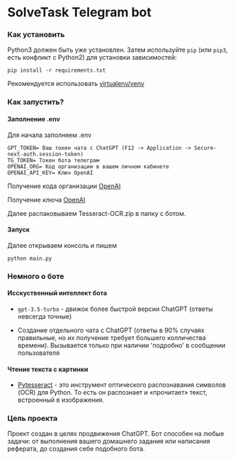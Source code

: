 # SolveTask Telegram bot
### Как установить
Python3 должен быть уже установлен. Затем используйте `pip` (или `pip3`, есть конфликт с Python2) для установки зависимостей:
```
pip install -r requirements.txt
```
Рекомендуется использовать [virtualenv/venv](https://docs.python.org/3/library/venv.html)

### Как запустить?
#### Заполнение .env
Для начала заполняем .env
```
GPT_TOKEN= Ваш токен чата с ChatGPT (F12 -> Application -> Secure-next-auth.session-token)
TG_TOKEN= Токен бота телеграм
OPENAI_ORG= Код организации в вашем личном кабинете 
OPENAI_API_KEY= Ключ OpenAI
```
Получение кода организации [OpenAI](https://platform.openai.com/account/org-settings)

Получение ключа [OpenAI](https://platform.openai.com/account/api-keys)

Далее распаковываем Tesseract-OCR.zip в папку с ботом.

#### Запуск
Далее открываем консоль и пишем
```
python main.py
```

### Немного о боте
#### Исскуственный интеллект бота
* `gpt-3.5-turbo` - движок более быстрой версии ChatGPT (ответы невсегда точные)

* Создание отдельного чата с ChatGPT (ответы в 90% случаях правильные, но их получение требует большего колличества времени).
Вызывается только при наличии 'подробно' в сообщении пользователя

#### Чтение текста с картинки
* [Pytesseract](https://pypi.org/project/pytesseract/) - это инструмент оптического распознавания символов (OCR) для Python. 
То есть он распознает и «прочитает» текст, встроенный в изображения.

### Цель проекта
Проект создан в целях продвижения ChatGPT. Бот способен на любые задачи: от выполнения вашего домашнего задания или написания реферата,
до создания себе подобного бота.

